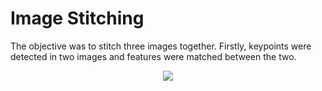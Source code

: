 # Image Stitching

The objective was to stitch three images together. Firstly, keypoints were detected in two images and features were matched between the two. 

<p align="center">
  <img src="Image stitching/kps_1_2.png">
</p>
 
